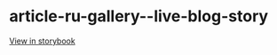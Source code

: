 # article-ru-gallery--live-blog-story

[View in storybook](https://raw.githack.com/Independent-Digital-News-and-Media-Ltd/indy-pwamp-sb/PR-1627-sb/index.html?path=/story/article-ru-gallery--live-blog-story)